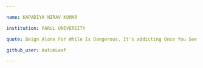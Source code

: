 ```yaml
---

name: KAPADIYA NIRAV KUMAR

institution: PARUL UNIVERSITY

quote: Beign Alone For While Is Dangerous, It's addicting Once You See How Peaceful It is

github_user: AutumLeaf

---
```

